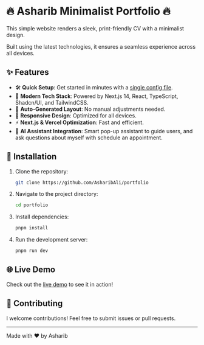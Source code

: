 # 🔥 Asharib Minimalist Portfolio 🔥

This simple website renders a sleek, print-friendly CV with a minimalist design. 

Built using the latest technologies, it ensures a seamless experience across all devices.

## ✨ Features

- 🛠️ **Quick Setup**: Get started in minutes with a [single config file](./src/data/resume-data.tsx).
- 🚀 **Modern Tech Stack**: Powered by Next.js 14, React, TypeScript, Shadcn/UI, and TailwindCSS.
- 🎨 **Auto-Generated Layout**: No manual adjustments needed.
- 📱 **Responsive Design**: Optimized for all devices.
- ⚡ **Next.js & Vercel Optimization**: Fast and efficient.
- 🤖 **AI Assistant Integration**: Smart pop-up assistant to guide users, and ask questions about myself with schedule an appointment.

## 🔧 Installation

1. Clone the repository:
   ```bash
   git clone https://github.com/AsharibAli/portfolio
   ```
2. Navigate to the project directory:
   ```bash
   cd portfolio
   ```
3. Install dependencies:
   ```bash
   pnpm install
   ```
4. Run the development server:
   ```bash
   pnpm run dev
   ```

## 🌐 Live Demo

Check out the [live demo](https://www.asharib.xyz/) to see it in action!

## 🙌 Contributing

I welcome contributions! Feel free to submit issues or pull requests.

---

Made with ❤️ by Asharib

